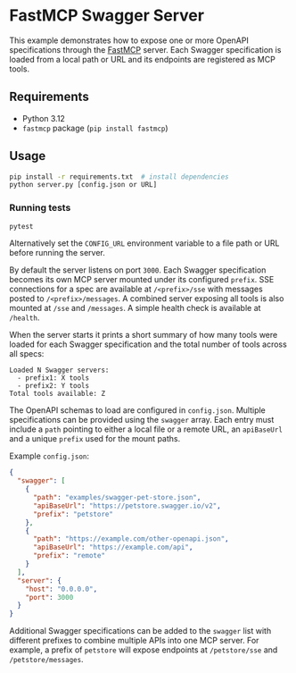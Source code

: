 # FastMCP Swagger Server

This example demonstrates how to expose one or more OpenAPI specifications through the [FastMCP](https://pypi.org/project/fastmcp/) server. Each Swagger specification is loaded from a local path or URL and its endpoints are registered as MCP tools.

## Requirements

- Python 3.12
- `fastmcp` package (`pip install fastmcp`)

## Usage

```bash
pip install -r requirements.txt  # install dependencies
python server.py [config.json or URL]
```

### Running tests

```bash
pytest
```

Alternatively set the `CONFIG_URL` environment variable to a file path or URL
before running the server.

By default the server listens on port `3000`. Each Swagger specification becomes its own MCP server mounted under its configured `prefix`. SSE connections for a spec are available at `/<prefix>/sse` with messages posted to `/<prefix>/messages`. A combined server exposing all tools is also mounted at `/sse` and `/messages`. A simple health check is available at `/health`.

When the server starts it prints a short summary of how many tools were loaded for each Swagger specification and the total number of tools across all specs:

```
Loaded N Swagger servers:
  - prefix1: X tools
  - prefix2: Y tools
Total tools available: Z
```

The OpenAPI schemas to load are configured in `config.json`. Multiple specifications can be provided using the `swagger` array. Each entry must include a `path` pointing to either a local file or a remote URL, an `apiBaseUrl` and a unique `prefix` used for the mount paths.

Example `config.json`:

```json
{
  "swagger": [
    {
      "path": "examples/swagger-pet-store.json",
      "apiBaseUrl": "https://petstore.swagger.io/v2",
      "prefix": "petstore"
    },
    {
      "path": "https://example.com/other-openapi.json",
      "apiBaseUrl": "https://example.com/api",
      "prefix": "remote"
    }
  ],
  "server": {
    "host": "0.0.0.0",
    "port": 3000
  }
}
```

Additional Swagger specifications can be added to the `swagger` list with different prefixes to combine multiple APIs into one MCP server. For example, a prefix of `petstore` will expose endpoints at `/petstore/sse` and `/petstore/messages`.
